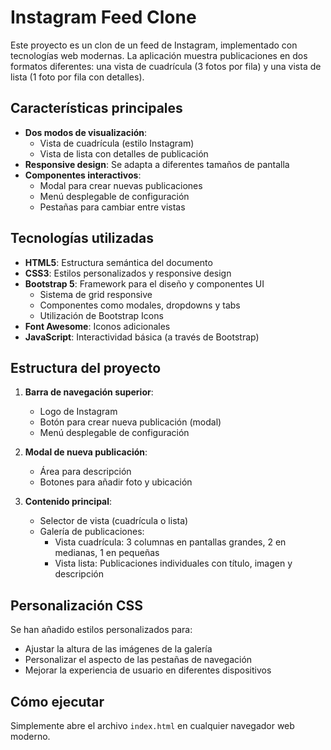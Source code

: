 # Instagram Feed Clone

Este proyecto es un clon de un feed de Instagram, implementado con tecnologías web modernas. La aplicación muestra publicaciones en dos formatos diferentes: una vista de cuadrícula (3 fotos por fila) y una vista de lista (1 foto por fila con detalles).

## Características principales

- **Dos modos de visualización**: 
  - Vista de cuadrícula (estilo Instagram)
  - Vista de lista con detalles de publicación
- **Responsive design**: Se adapta a diferentes tamaños de pantalla
- **Componentes interactivos**:
  - Modal para crear nuevas publicaciones
  - Menú desplegable de configuración
  - Pestañas para cambiar entre vistas

## Tecnologías utilizadas

- **HTML5**: Estructura semántica del documento
- **CSS3**: Estilos personalizados y responsive design
- **Bootstrap 5**: Framework para el diseño y componentes UI
  - Sistema de grid responsive
  - Componentes como modales, dropdowns y tabs
  - Utilización de Bootstrap Icons
- **Font Awesome**: Iconos adicionales
- **JavaScript**: Interactividad básica (a través de Bootstrap)

## Estructura del proyecto

1. **Barra de navegación superior**: 
   - Logo de Instagram
   - Botón para crear nueva publicación (modal)
   - Menú desplegable de configuración

2. **Modal de nueva publicación**:
   - Área para descripción
   - Botones para añadir foto y ubicación

3. **Contenido principal**:
   - Selector de vista (cuadrícula o lista)
   - Galería de publicaciones:
     - Vista cuadrícula: 3 columnas en pantallas grandes, 2 en medianas, 1 en pequeñas
     - Vista lista: Publicaciones individuales con título, imagen y descripción

## Personalización CSS

Se han añadido estilos personalizados para:
- Ajustar la altura de las imágenes de la galería
- Personalizar el aspecto de las pestañas de navegación
- Mejorar la experiencia de usuario en diferentes dispositivos

## Cómo ejecutar

Simplemente abre el archivo `index.html` en cualquier navegador web moderno.